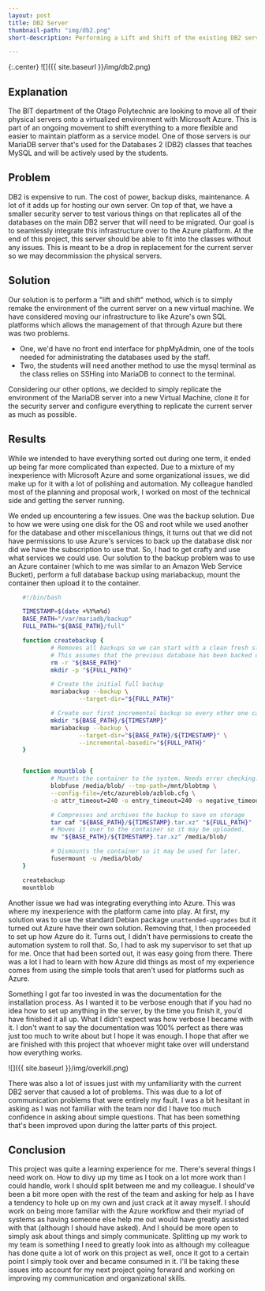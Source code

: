 ```yaml
---
layout: post
title: DB2 Server
thumbnail-path: "img/db2.png"
short-description: Performing a Lift and Shift of the existing DB2 server to a virtualized environment.

---
```


{:.center}
![]({{ site.baseurl }}/img/db2.png)

## Explanation

The BIT department of the Otago Polytechnic are looking to move all of their physical servers onto a virtualized environment with Microsoft Azure. This is part of an ongoing movement to shift everything to a more flexible and easier to maintain platform as a service model. One of those servers is our MariaDB server that's used for the Databases 2 (DB2) classes that teaches MySQL and will be actively used by the students.

## Problem
DB2 is expensive to run. The cost of power, backup disks, maintenance. A lot of it adds up for hosting our own server. On top of that, we have a smaller security server to test various things on that replicates all of the databases on the main DB2 server that will need to be migrated. Our goal is to seamlessly integrate this infrastructure over to the Azure platform. At the end of this project, this server should be able to fit into the classes without any issues. This is meant to be a drop in replacement for the current server so we may decommission  the physical servers.

## Solution

Our solution is to perform a "lift and shift" method, which is to simply remake the environment of the current server on a new virtual machine. We have considered moving our infrastructure to like Azure's own SQL platforms which allows the management of that through Azure but there was two problems.
- One, we'd have no front end interface for phpMyAdmin, one of the tools needed for administrating the databases used by the staff.
- Two, the students will need another method to use the mysql terminal as the class relies on SSHing into MariaDB to connect to the terminal.

Considering our other options, we decided to simply replicate the environment of the MariaDB server into a new Virtual Machine, clone it for the security server and configure everything to replicate the current server as much as possible.

## Results

While we intended to have everything sorted out during one term, it ended up being far more complicated than expected. Due to a mixture of my inexperience with Microsoft Azure and some organizational issues, we did make up for it with a lot of polishing and automation. My colleague handled most of the planning and proposal work, I worked on most of the technical side and getting the server running.

We ended up encountering a few issues. One was the backup solution. Due to how we were using one disk for the OS and root while we used another for the database and other miscellanious things, it turns out that we did not have permissions to use Azure's services to back up the database disk nor did we have the subscription to use that. So, I had to get crafty and use what services we could use. Our solution to the backup problem was to use an Azure container (which to me was similar to an Amazon Web Service Bucket), perform a full database backup using mariabackup, mount the container then upload it to the container.
```bash
	#!/bin/bash

	TIMESTAMP=$(date +%Y%m%d)
	BASE_PATH="/var/mariadb/backup"
	FULL_PATH="${BASE_PATH}/full"

	function createbackup {
			# Removes all backups so we can start with a clean fresh slate
			# This assumes that the previous database has been backed up.
			rm -r "${BASE_PATH}"
			mkdir -p "${FULL_PATH}"

			# Create the initial full backup
			mariabackup --backup \
					--target-dir="${FULL_PATH}"

			# Create our first incremental backup so every other one can follow it.
			mkdir "${BASE_PATH}/${TIMESTAMP}"
			mariabackup --backup \
					--target-dir="${BASE_PATH}/${TIMESTAMP}" \
					--incremental-basedir="${FULL_PATH}"
	}


	function mountblob {
			# Mounts the container to the system. Needs error checking.
			blobfuse /media/blob/ --tmp-path=/mnt/blobtmp \
			--config-file=/etc/azureblob/azblob.cfg \
			-o attr_timeout=240 -o entry_timeout=240 -o negative_timeout=120

			# Compresses and archives the backup to save on storage
			tar caf "${BASE_PATH}/${TIMESTAMP}.tar.xz" "${FULL_PATH}"
			# Moves it over to the container so it may be uploaded.
			mv "${BASE_PATH}/${TIMESTAMP}.tar.xz" /media/blob/

			# Dismounts the container so it may be used for later.
			fusermount -u /media/blob/
	}

	createbackup
	mountblob
```
Another issue we had was integrating everything into Azure. This was where my inexperience with the platform came into play. At first, my solution was to use the standard Debian package `unattended-upgrades` but it turned out Azure have their own solution. Removing that, I then proceeded to set up how Azure do it. Turns out, I didn't have permissions to create the automation system to roll that. So, I had to ask my supervisor to set that up for me. Once that had been sorted out, it was easy going from there. There was a lot I had to learn with how Azure did things as most of my experience comes from using the simple tools that aren't used for platforms such as Azure.

Something I got far too invested in was the documentation for the installation process. As I wanted it to be verbose enough that if you had no idea how to set up anything in the server, by the time you finish it, you'd have finished it all up. What I didn't expect was how verbose I became with it. I don't want to say the documentation was 100% perfect as there was just too much to write about but I hope it was enough. I hope that after we are finished with this project that whoever might take over will understand how everything works.

![]({{ site.baseurl }}/img/overkill.png)

There was also a lot of issues just with my unfamiliarity with the current DB2 server that caused a lot of problems. This was due to a lot of communication problems that were entirely my fault. I was a bit hesitant in asking as I was not familiar with the team nor did I have too much confidence in asking about simple questions. That has been something that's been improved upon during the latter parts of this project.


## Conclusion

This project was quite a learning experience for me. There's several things I need work on. How to divy up my time as I took on a lot more work than I could handle, work I should split between me and my colleague. I should've been a bit more open with the rest of the team and asking for help as I have a tendency to hole up on my own and just crack at it away myself. I should work on being more familiar with the Azure workflow and their myriad of systems as having someone else help me out would have greatly assisted with that (although I should have asked). And I should be more open to simply ask about things and simply communicate. Splitting up my work to my team is something I need to greatly look into as although my colleague has done quite a lot of work on this project as well, once it got to a certain point I simply took over and became consumed in it. I'll be taking these issues into account for my next project going forward and working on improving my communication and organizational skills.